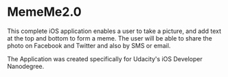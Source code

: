 # MemeMe2.0

This complete iOS application enables a user to take a picture, and add text at the top and bottom to form a meme. The user will be able to share the photo on Facebook and Twitter and also by SMS or email.

The Application was created specifically for Udacity's iOS Developer Nanodegree.
